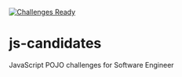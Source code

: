 [![Challenges Ready](https://github.com/Hero-Candidates/js-candidates/actions/workflows/challenges-dependencies.yml/badge.svg)](https://github.com/Hero-Candidates/js-candidates/actions/workflows/challenges-dependencies.yml)

# js-candidates



JavaScript POJO challenges for Software Engineer
